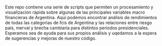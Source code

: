 Este repo contiene una serie de scripts que permiten un procesamiento y visualización rápida sobre algunas de las principales variables macro financieras de Argentina. 
Aqui podemos encontrar análisis de rendimientos de todas las categorias de fcis de Argentina y las relaciones entre riesgo país, merval y brecha cambiaria para distintos períodos presidenciales.
Esperamos sea de ayuda para sus propios análisis y uqedamos a la espera de sugerencias y mejoras de nuestro código.
